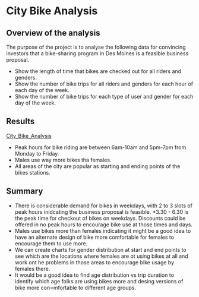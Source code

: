 # City Bike Analysis

## **Overview of the analysis**
The purpose of the project is to analyse the following data for convincing investors that a bike-sharing program in Des Moines is a feasible business proposal.
* Show the length of time that bikes are checked out for all riders and genders.
* Show the number of bike trips for all riders and genders for each hour of each day of the week.
* Show the number of bike trips for each type of user and gender for each day of the week.

## **Results**
	
[City_Bike_Analysis](https://public.tableau.com/profile/stuti.budhwar#!/vizhome/UCB_BikeTrip_Challenge_Story/CITY_BIKE_ANALYSIS?publish=yes)

* Peak hours for bike riding are between 6am-10am and 5pm-7pm from Monday to Friday.
* Males use way more bikes tha females.
* All areas of the city are popular as starting and ending points of the bikes stations.

## **Summary**
* There is considerable demand for bikes in weekdays, with 2 to 3 slots of peak hours inidcating the business proposal is feasible.
*3.30 - 6.30 is the peak time for checkout of bikes on weekdays. Discounts could be offered in no peak hours to encourage bike use at those times and days.
* Males use bikes more than females indicating it might be a good idea to have an alternate design of bike more comfortable for females to encourage them to use more.
* We can create charts for gender distribution at start and end points to see which are the locations where females are ot using bikes at all and work ont he problems in those areas to encourage bike usage by females there.
* It would be a good idea to find age distribution vs trip duration to identify which age folks are using bikes more and desing versions of bike more con=mfortable to different age groups.
